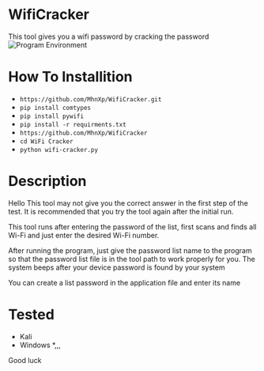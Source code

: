 # WifiCracker
This tool gives you a wifi password by cracking the password
![Program Environment](https://www.uplooder.net/img/image/89/b881027b9f46b22a41046145f369e4a1/Screenshot-(9).png)

# How To Installition
* ` https://github.com/MhnXp/WifiCracker.git `
* `pip install comtypes`
* `pip install pywifi`
* `pip install -r requirments.txt`
* `https://github.com/MhnXp/WifiCracker `
* `cd WiFi Cracker `
* `python wifi-cracker.py `

# Description
Hello
This tool may not give you the correct answer in the first step of the test. It is recommended that you try the tool again after the initial run.


This tool runs after entering the password of the list, first scans and finds all Wi-Fi and just enter the desired Wi-Fi number.


After running the program, just give the password list name to the program so that the password list file is in the tool path to work properly for you.
The system beeps after your device password is found by your system

You can create a list password in the application file and enter its name

# Tested 
* Kali
* Windows 
*,,,


Good luck






